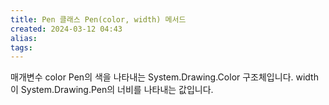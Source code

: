 ```yaml
---
title: Pen 클래스 Pen(color, width) 메서드
created: 2024-03-12 04:43
alias:
tags:
---
```

매개변수
color
Pen의 색을 나타내는 System.Drawing.Color 구조체입니다.
width
이 System.Drawing.Pen의 너비를 나타내는 값입니다.


